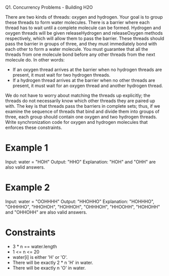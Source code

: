 Q1. Concurrency Problems - Building H2O

There are two kinds of threads: oxygen and hydrogen. Your goal is to group these threads to form water molecules. There
is a barrier where each thread has to wait until a complete molecule can be formed. Hydrogen and oxygen threads will be
given releaseHydrogen and releaseOxygen methods respectively, which will allow them to pass the barrier. These threads
should pass the barrier in groups of three, and they must immediately bond with each other to form a water molecule. You
must guarantee that all the threads from one molecule bond before any other threads from the next molecule do. In other
words:

- If an oxygen thread arrives at the barrier when no hydrogen threads are present, it must wait for two hydrogen
  threads.
- If a hydrogen thread arrives at the barrier when no other threads are present, it must wait for an oxygen thread and
  another hydrogen thread.

We do not have to worry about matching the threads up explicitly; the threads do not necessarily know which other
threads they are paired up with. The key is that threads pass the barriers in complete sets; thus, if we examine the
sequence of threads that bind and divide them into groups of three, each group should contain one oxygen and two
hydrogen threads. Write synchronization code for oxygen and hydrogen molecules that enforces these constraints.

Example 1
=========

Input: water = "HOH"
Output: "HHO"
Explanation: "HOH" and "OHH" are also valid answers.

Example 2
=========

Input: water = "OOHHHH"
Output: "HHOHHO"
Explanation: "HOHHHO", "OHHHHO", "HHOHOH", "HOHHOH", "OHHHOH", "HHOOHH", "HOHOHH" and "OHHOHH" are also valid answers.

Constraints
===========

- 3 * n == water.length
- 1 <= n <= 20
- water[i] is either 'H' or 'O'.
- There will be exactly 2 * n 'H' in water.
- There will be exactly n 'O' in water.